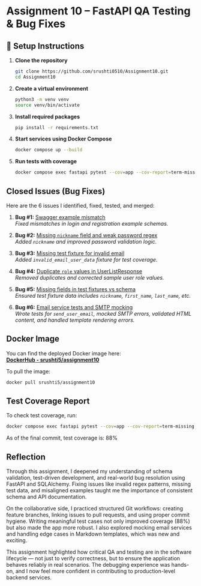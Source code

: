 # Assignment 10 – FastAPI QA Testing & Bug Fixes

## 🔧 Setup Instructions

1. **Clone the repository**
   ```bash
   git clone https://github.com/srushti0510/Assignment10.git
   cd Assignment10
   ```

2. **Create a virtual environment**
   ```bash
   python3 -m venv venv
   source venv/bin/activate
   ```

3. **Install required packages**
   ```bash
   pip install -r requirements.txt
   ```

4. **Start services using Docker Compose**
   ```bash
   docker compose up --build
   ```

5. **Run tests with coverage**
   ```bash
   docker compose exec fastapi pytest --cov=app --cov-report=term-missing
   ```

## Closed Issues (Bug Fixes)

Here are the 6 issues I identified, fixed, tested, and merged:

1. **Bug #1:** [Swagger example mismatch](https://github.com/srushti0510/Assignment10/issues/1)  
   *Fixed mismatches in login and registration example schemas.*

2. **Bug #2:** [Missing `nickname` field and weak password regex](https://github.com/srushti0510/Assignment10/issues/2)  
   *Added `nickname` and improved password validation logic.*

3. **Bug #3:** [Missing test fixture for invalid email](https://github.com/srushti0510/Assignment10/issues/3)  
   *Added `invalid_email_user_data` fixture for test coverage.*

4. **Bug #4:** [Duplicate `role` values in UserListResponse](https://github.com/srushti0510/Assignment10/issues/4)  
   *Removed duplicates and corrected sample user role values.*

5. **Bug #5:** [Missing fields in test fixtures vs schema](https://github.com/srushti0510/Assignment10/issues/5)  
   *Ensured test fixture data includes `nickname`, `first_name`, `last_name`, etc.*

6. **Bug #6:** [Email service tests and SMTP mocking](https://github.com/srushti0510/Assignment10/issues/6)  
   *Wrote tests for `send_user_email`, mocked SMTP errors, validated HTML content, and handled template rendering errors.*

## Docker Image

You can find the deployed Docker image here:  
 **[DockerHub - srushti5/assignment10](https://hub.docker.com/r/srushti5/assignment10/general)**

To pull the image:
```bash
docker pull srushti5/assignment10
```

## Test Coverage Report

To check test coverage, run:

```bash
docker compose exec fastapi pytest --cov=app --cov-report=term-missing
```
As of the final commit, test coverage is: 88%


## Reflection

Through this assignment, I deepened my understanding of schema validation, test-driven development, and real-world bug resolution using FastAPI and SQLAlchemy. Fixing issues like invalid regex patterns, missing test data, and misaligned examples taught me the importance of consistent schema and API documentation.

On the collaborative side, I practiced structured Git workflows: creating feature branches, linking issues to pull requests, and using proper commit hygiene. Writing meaningful test cases not only improved coverage (88%) but also made the app more robust. I also explored mocking email services and handling edge cases in Markdown templates, which was new and exciting.

This assignment highlighted how critical QA and testing are in the software lifecycle — not just to verify correctness, but to ensure the application behaves reliably in real scenarios. The debugging experience was hands-on, and I now feel more confident in contributing to production-level backend services.